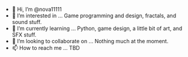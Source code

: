 - 👋 Hi, I’m @nova11111
- 👀 I’m interested in ... Game programming and design, fractals, and sound stuff.
- 🌱 I’m currently learning ... Python, game design, a little bit of art, and SFX stuff.
- 💞️ I’m looking to collaborate on ... Nothing much at the moment.
- 📫 How to reach me ... TBD

<!---
nova11111/nova11111 is a ✨ special ✨ repository because its `README.md` (this file) appears on your GitHub profile.
You can click the Preview link to take a look at your changes.
--->
